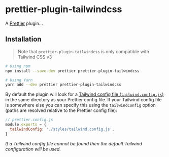 # prettier-plugin-tailwindcss

A [Prettier](https://prettier.io/) plugin...

## Installation

> Note that `prettier-plugin-tailwindcss` is only compatible with Tailwind CSS v3

```sh
# Using npm
npm install --save-dev prettier prettier-plugin-tailwindcss

# Using Yarn
yarn add --dev prettier prettier-plugin-tailwindcss
```

By default the plugin will look for a [Tailwind config file (`tailwind.config.js`)](https://tailwindcss.com/docs/configuration) in the same directory as your Prettier config file. If your Tailwind config file is somewhere else you can specify this using the `tailwindConfig` option (paths are resolved relative to the Prettier config file):

```js
// prettier.config.js
module.exports = {
  tailwindConfig: './styles/tailwind.config.js',
}
```

_If a Tailwind config file cannot be found then the default Tailwind configuration will be used._
